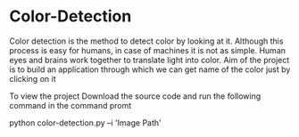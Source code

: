 # Color-Detection
Color detection is the method to detect color by looking at it. Although this process is easy for humans, in case of machines it is not as simple. Human eyes and brains work together to translate light into color. Aim of the project is to build an application through which we can get name of the color just by clicking on it

To view the project
Download the source code and run the following command in the command promt

python color-detection.py –i 'Image Path'
						



